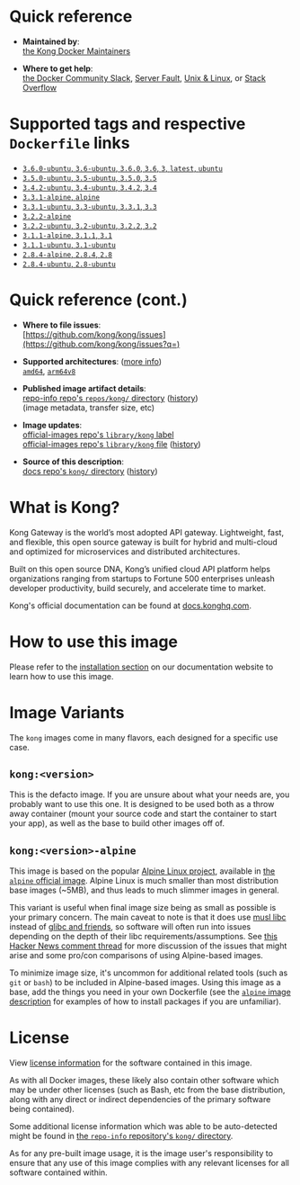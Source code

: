 <!--

********************************************************************************

WARNING:

    DO NOT EDIT "kong/README.md"

    IT IS AUTO-GENERATED

    (from the other files in "kong/" combined with a set of templates)

********************************************************************************

-->

# Quick reference

-	**Maintained by**:  
	[the Kong Docker Maintainers](https://github.com/kong/kong)

-	**Where to get help**:  
	[the Docker Community Slack](https://dockr.ly/comm-slack), [Server Fault](https://serverfault.com/help/on-topic), [Unix & Linux](https://unix.stackexchange.com/help/on-topic), or [Stack Overflow](https://stackoverflow.com/help/on-topic)

# Supported tags and respective `Dockerfile` links

-	[`3.6.0-ubuntu`, `3.6-ubuntu`, `3.6.0`, `3.6`, `3`, `latest`, `ubuntu`](https://github.com/Kong/docker-kong/blob/3d393c74fa0d05df0e2493f8e44885e468a368d2/ubuntu/Dockerfile)
-	[`3.5.0-ubuntu`, `3.5-ubuntu`, `3.5.0`, `3.5`](https://github.com/Kong/docker-kong/blob/e4ba2e351f3da34727fd016409a2669004b3fce0/ubuntu/Dockerfile)
-	[`3.4.2-ubuntu`, `3.4-ubuntu`, `3.4.2`, `3.4`](https://github.com/Kong/docker-kong/blob/2ccc1a4cc237f2cbe85e9226c8d0fa1e70f1d612/ubuntu/Dockerfile)
-	[`3.3.1-alpine`, `alpine`](https://github.com/Kong/docker-kong/blob/2207aa20530f8a04290c82c9c2258717f7795080/Dockerfile.apk)
-	[`3.3.1-ubuntu`, `3.3-ubuntu`, `3.3.1`, `3.3`](https://github.com/Kong/docker-kong/blob/2207aa20530f8a04290c82c9c2258717f7795080/ubuntu/Dockerfile)
-	[`3.2.2-alpine`](https://github.com/Kong/docker-kong/blob/5641f8836920650fc66c6d36408daf794d730b96/Dockerfile.apk)
-	[`3.2.2-ubuntu`, `3.2-ubuntu`, `3.2.2`, `3.2`](https://github.com/Kong/docker-kong/blob/5641f8836920650fc66c6d36408daf794d730b96/ubuntu/Dockerfile)
-	[`3.1.1-alpine`, `3.1.1`, `3.1`](https://github.com/Kong/docker-kong/blob/5f914be945ec1732837cc4f6463219bed566c7ef/Dockerfile.apk)
-	[`3.1.1-ubuntu`, `3.1-ubuntu`](https://github.com/Kong/docker-kong/blob/5f914be945ec1732837cc4f6463219bed566c7ef/ubuntu/Dockerfile)
-	[`2.8.4-alpine`, `2.8.4`, `2.8`](https://github.com/Kong/docker-kong/blob/1c31704cdc9bbd2c0a20e5479eb307140339582b/alpine/Dockerfile)
-	[`2.8.4-ubuntu`, `2.8-ubuntu`](https://github.com/Kong/docker-kong/blob/1c31704cdc9bbd2c0a20e5479eb307140339582b/ubuntu/Dockerfile)

# Quick reference (cont.)

-	**Where to file issues**:  
	[https://github.com/kong/kong/issues](https://github.com/kong/kong/issues?q=)

-	**Supported architectures**: ([more info](https://github.com/docker-library/official-images#architectures-other-than-amd64))  
	[`amd64`](https://hub.docker.com/r/amd64/kong/), [`arm64v8`](https://hub.docker.com/r/arm64v8/kong/)

-	**Published image artifact details**:  
	[repo-info repo's `repos/kong/` directory](https://github.com/docker-library/repo-info/blob/master/repos/kong) ([history](https://github.com/docker-library/repo-info/commits/master/repos/kong))  
	(image metadata, transfer size, etc)

-	**Image updates**:  
	[official-images repo's `library/kong` label](https://github.com/docker-library/official-images/issues?q=label%3Alibrary%2Fkong)  
	[official-images repo's `library/kong` file](https://github.com/docker-library/official-images/blob/master/library/kong) ([history](https://github.com/docker-library/official-images/commits/master/library/kong))

-	**Source of this description**:  
	[docs repo's `kong/` directory](https://github.com/docker-library/docs/tree/master/kong) ([history](https://github.com/docker-library/docs/commits/master/kong))

# What is Kong?

Kong Gateway is the world’s most adopted API gateway. Lightweight, fast, and flexible, this open source gateway is built for hybrid and multi-cloud and optimized for microservices and distributed architectures.

Built on this open source DNA, Kong’s unified cloud API platform helps organizations ranging from startups to Fortune 500 enterprises unleash developer productivity, build securely, and accelerate time to market.

Kong's official documentation can be found at [docs.konghq.com](https://docs.konghq.com/).

# How to use this image

Please refer to the [installation section](https://docs.konghq.com/gateway/latest/install/docker/#main) on our documentation website to learn how to use this image.

# Image Variants

The `kong` images come in many flavors, each designed for a specific use case.

## `kong:<version>`

This is the defacto image. If you are unsure about what your needs are, you probably want to use this one. It is designed to be used both as a throw away container (mount your source code and start the container to start your app), as well as the base to build other images off of.

## `kong:<version>-alpine`

This image is based on the popular [Alpine Linux project](https://alpinelinux.org), available in [the `alpine` official image](https://hub.docker.com/_/alpine). Alpine Linux is much smaller than most distribution base images (~5MB), and thus leads to much slimmer images in general.

This variant is useful when final image size being as small as possible is your primary concern. The main caveat to note is that it does use [musl libc](https://musl.libc.org) instead of [glibc and friends](https://www.etalabs.net/compare_libcs.html), so software will often run into issues depending on the depth of their libc requirements/assumptions. See [this Hacker News comment thread](https://news.ycombinator.com/item?id=10782897) for more discussion of the issues that might arise and some pro/con comparisons of using Alpine-based images.

To minimize image size, it's uncommon for additional related tools (such as `git` or `bash`) to be included in Alpine-based images. Using this image as a base, add the things you need in your own Dockerfile (see the [`alpine` image description](https://hub.docker.com/_/alpine/) for examples of how to install packages if you are unfamiliar).

# License

View [license information](https://konghq.com/kong/license/) for the software contained in this image.

As with all Docker images, these likely also contain other software which may be under other licenses (such as Bash, etc from the base distribution, along with any direct or indirect dependencies of the primary software being contained).

Some additional license information which was able to be auto-detected might be found in [the `repo-info` repository's `kong/` directory](https://github.com/docker-library/repo-info/tree/master/repos/kong).

As for any pre-built image usage, it is the image user's responsibility to ensure that any use of this image complies with any relevant licenses for all software contained within.
